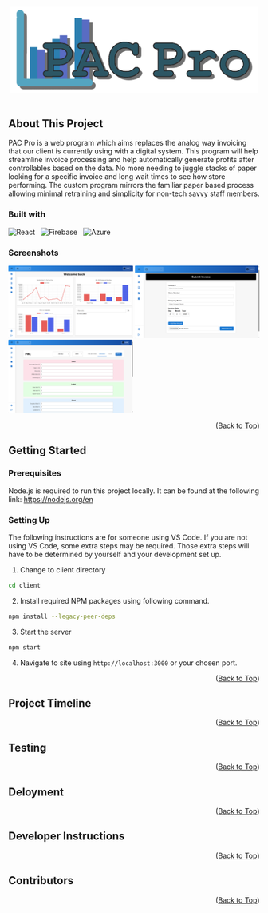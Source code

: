 <!-- Old README for reference.

# PAC-PRO

## Quick Start

1. `cd client`
2. Run `npm install` (optional).
    a. `npm install -g live-server`
    b. `npm install @azure/msal-browser @azure/msal-react --legacy-peer-deps`
    c. `npm install firebase`
    d. `npm install chart.js react-chartjs-2 --legacy-peer-dep`
    e. `npm install html2canvas jspdf --legacy-peer-deps`
3. Run `npm start` or use the VS Code Live Server extension.
4. Open the site at `http://127.0.0.1:5500/public` or your chosen port.

## File Structure

- `public/`: All static HTML, CSS, JS
- `public/css/style.css`: Main stylesheet
- `public/js/*`: JavaScript files
- `index.html`: Root HTML

Feel free to modify for your actual front-end or API.

## -->

<!-- Start of new README formating -->

<a id="top"></a>

<br />

<!-- Project logo. Replace with offical one. -->
<div align="center">
  <a href="https://github.com/JoeyBlount/PAC-Pro">
    <img src="./readme_images/PACProGenericLogo.png" width="500" />
  </a>
</div>

<br />

## About This Project

<!-- About this project text below --> 
<p>PAC Pro is a web program which aims replaces the analog way invoicing that our client is currently using with a digital system. This program will help streamline invoice processing and help automatically generate profits after controllables based on the data. No more needing to juggle stacks of paper looking for a specific invoice and long wait times to see how store performing. The custom program mirrors the familiar paper based process allowing minimal retraining and simplicity for non-tech savvy staff members.</p> 

### Built with 
<!-- List tools used for this project -->
![React](https://img.shields.io/badge/react-%2320232a.svg?style=for-the-badge&logo=react&logoColor=%2361DAFB) &nbsp; ![Firebase](https://img.shields.io/badge/firebase-a08021?style=for-the-badge&logo=firebase&logoColor=ffcd34) &nbsp; ![Azure](https://img.shields.io/badge/azure-%230072C6.svg?style=for-the-badge&logo=microsoftazure&logoColor=white)

### Screenshots
<!-- Inset example Screens images -->

<img src="./readme_images/2025-04-26_21-09-46.png" width="250"/> 
<img src="./readme_images/2025-04-27_20-03-30.png" width="250"/>
<img src="./readme_images/2025-04-27_20-08-47.png" width="250"/>

<p align="right"> (<a href="#top">Back to Top</a>) </p>

## Getting Started

<!-- How to set up text below -->
### Prerequisites
Node.js is required to run this project locally. It can be found at the following link: https://nodejs.org/en

### Setting Up
The following instructions are for someone using VS Code. If you are not using VS Code, some extra steps may be required. Those extra steps will have to be determined by yourself and your development set up.

1. Change to client directory
```sh
cd client
```

2. Install required NPM packages using following command.
```sh
npm install --legacy-peer-deps
```

3. Start the server
```sh
npm start
```

4. Navigate to site using `http://localhost:3000` or your chosen port.


<p align="right"> (<a href="#top">Back to Top</a>) </p>

## Project Timeline

<!-- Insert Timeline for 191. Assignment Requirement. -->

<p align="right"> (<a href="#top">Back to Top</a>) </p>

## Testing

<!-- Reserve for 191 -->

<p align="right"> (<a href="#top">Back to Top</a>) </p>

## Deloyment

<!-- Reserve for 191 -->

<p align="right"> (<a href="#top">Back to Top</a>) </p>

## Developer Instructions

<!-- Reserve for 191 -->

<p align="right"> (<a href="#top">Back to Top</a>) </p>

## Contributors

<!-- Contributors below -->

<p align="right"> (<a href="#top">Back to Top</a>) </p>